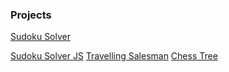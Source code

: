 ### Projects  


<a href="https://pradeepdsmk.github.io/sudoku-solver-js)" target="_blank">Sudoku Solver</a>

[Sudoku Solver JS](https://pradeepdsmk.github.io/sudoku-solver-js)
[Travelling Salesman](https://pradeepdsmk.github.io/travelling-salesman)
[Chess Tree](https://pradeepdsmk.github.io/chess-tree)
